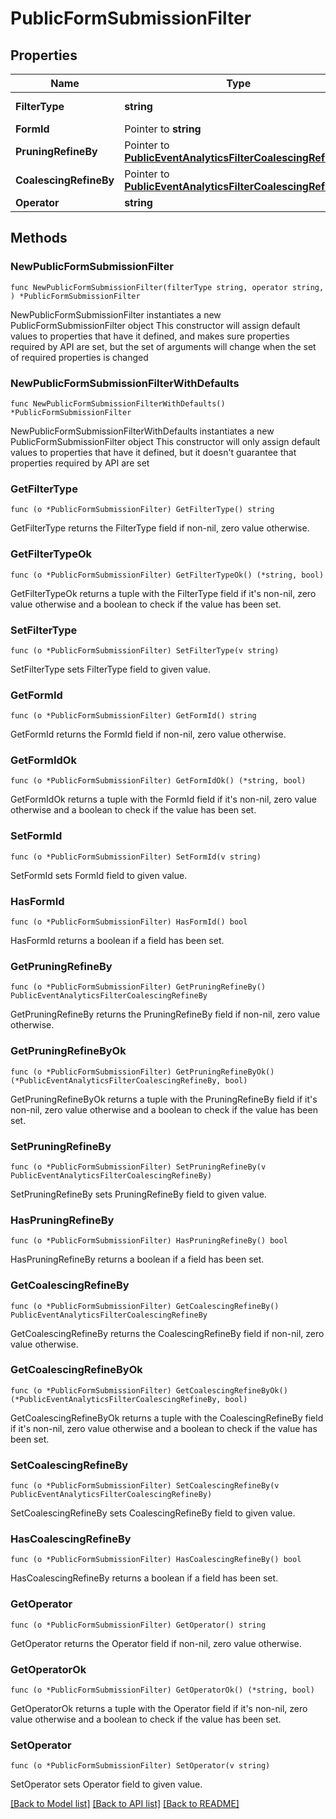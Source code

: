 # PublicFormSubmissionFilter

## Properties

Name | Type | Description | Notes
------------ | ------------- | ------------- | -------------
**FilterType** | **string** |  | [default to "FORM_SUBMISSION"]
**FormId** | Pointer to **string** |  | [optional] 
**PruningRefineBy** | Pointer to [**PublicEventAnalyticsFilterCoalescingRefineBy**](PublicEventAnalyticsFilterCoalescingRefineBy.md) |  | [optional] 
**CoalescingRefineBy** | Pointer to [**PublicEventAnalyticsFilterCoalescingRefineBy**](PublicEventAnalyticsFilterCoalescingRefineBy.md) |  | [optional] 
**Operator** | **string** |  | 

## Methods

### NewPublicFormSubmissionFilter

`func NewPublicFormSubmissionFilter(filterType string, operator string, ) *PublicFormSubmissionFilter`

NewPublicFormSubmissionFilter instantiates a new PublicFormSubmissionFilter object
This constructor will assign default values to properties that have it defined,
and makes sure properties required by API are set, but the set of arguments
will change when the set of required properties is changed

### NewPublicFormSubmissionFilterWithDefaults

`func NewPublicFormSubmissionFilterWithDefaults() *PublicFormSubmissionFilter`

NewPublicFormSubmissionFilterWithDefaults instantiates a new PublicFormSubmissionFilter object
This constructor will only assign default values to properties that have it defined,
but it doesn't guarantee that properties required by API are set

### GetFilterType

`func (o *PublicFormSubmissionFilter) GetFilterType() string`

GetFilterType returns the FilterType field if non-nil, zero value otherwise.

### GetFilterTypeOk

`func (o *PublicFormSubmissionFilter) GetFilterTypeOk() (*string, bool)`

GetFilterTypeOk returns a tuple with the FilterType field if it's non-nil, zero value otherwise
and a boolean to check if the value has been set.

### SetFilterType

`func (o *PublicFormSubmissionFilter) SetFilterType(v string)`

SetFilterType sets FilterType field to given value.


### GetFormId

`func (o *PublicFormSubmissionFilter) GetFormId() string`

GetFormId returns the FormId field if non-nil, zero value otherwise.

### GetFormIdOk

`func (o *PublicFormSubmissionFilter) GetFormIdOk() (*string, bool)`

GetFormIdOk returns a tuple with the FormId field if it's non-nil, zero value otherwise
and a boolean to check if the value has been set.

### SetFormId

`func (o *PublicFormSubmissionFilter) SetFormId(v string)`

SetFormId sets FormId field to given value.

### HasFormId

`func (o *PublicFormSubmissionFilter) HasFormId() bool`

HasFormId returns a boolean if a field has been set.

### GetPruningRefineBy

`func (o *PublicFormSubmissionFilter) GetPruningRefineBy() PublicEventAnalyticsFilterCoalescingRefineBy`

GetPruningRefineBy returns the PruningRefineBy field if non-nil, zero value otherwise.

### GetPruningRefineByOk

`func (o *PublicFormSubmissionFilter) GetPruningRefineByOk() (*PublicEventAnalyticsFilterCoalescingRefineBy, bool)`

GetPruningRefineByOk returns a tuple with the PruningRefineBy field if it's non-nil, zero value otherwise
and a boolean to check if the value has been set.

### SetPruningRefineBy

`func (o *PublicFormSubmissionFilter) SetPruningRefineBy(v PublicEventAnalyticsFilterCoalescingRefineBy)`

SetPruningRefineBy sets PruningRefineBy field to given value.

### HasPruningRefineBy

`func (o *PublicFormSubmissionFilter) HasPruningRefineBy() bool`

HasPruningRefineBy returns a boolean if a field has been set.

### GetCoalescingRefineBy

`func (o *PublicFormSubmissionFilter) GetCoalescingRefineBy() PublicEventAnalyticsFilterCoalescingRefineBy`

GetCoalescingRefineBy returns the CoalescingRefineBy field if non-nil, zero value otherwise.

### GetCoalescingRefineByOk

`func (o *PublicFormSubmissionFilter) GetCoalescingRefineByOk() (*PublicEventAnalyticsFilterCoalescingRefineBy, bool)`

GetCoalescingRefineByOk returns a tuple with the CoalescingRefineBy field if it's non-nil, zero value otherwise
and a boolean to check if the value has been set.

### SetCoalescingRefineBy

`func (o *PublicFormSubmissionFilter) SetCoalescingRefineBy(v PublicEventAnalyticsFilterCoalescingRefineBy)`

SetCoalescingRefineBy sets CoalescingRefineBy field to given value.

### HasCoalescingRefineBy

`func (o *PublicFormSubmissionFilter) HasCoalescingRefineBy() bool`

HasCoalescingRefineBy returns a boolean if a field has been set.

### GetOperator

`func (o *PublicFormSubmissionFilter) GetOperator() string`

GetOperator returns the Operator field if non-nil, zero value otherwise.

### GetOperatorOk

`func (o *PublicFormSubmissionFilter) GetOperatorOk() (*string, bool)`

GetOperatorOk returns a tuple with the Operator field if it's non-nil, zero value otherwise
and a boolean to check if the value has been set.

### SetOperator

`func (o *PublicFormSubmissionFilter) SetOperator(v string)`

SetOperator sets Operator field to given value.



[[Back to Model list]](../README.md#documentation-for-models) [[Back to API list]](../README.md#documentation-for-api-endpoints) [[Back to README]](../README.md)



